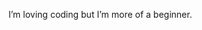 
I’m loving coding but I’m more of a beginner.

<!---
yigitugurr/yigitugurr is a ✨ special ✨ repository because its `README.md` (this file) appears on your GitHub profile.
You can click the Preview link to take a look at your changes.
--->
